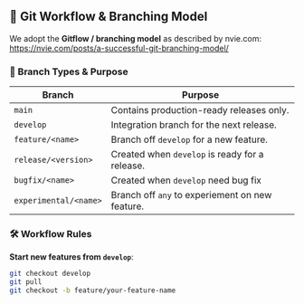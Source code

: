 ## 🧠 Git Workflow & Branching Model

We adopt the **Gitflow / branching model** as described by nvie.com:  
https://nvie.com/posts/a-successful-git-branching-model/

### 📂 Branch Types & Purpose

| Branch | Purpose |
|--------|---------|
| `main` | Contains production-ready releases only. |
| `develop` | Integration branch for the next release. |
| `feature/<name>` | Branch off `develop` for a new feature. |
| `release/<version>` | Created when `develop` is ready for a release. |
| `bugfix/<name>` | Created when `develop` need bug fix |
| `experimental/<name>` | Branch off `any` to experiement on new feature. |

### 🛠 Workflow Rules

**Start new features from `develop`**:
   ```bash
   git checkout develop
   git pull
   git checkout -b feature/your-feature-name
